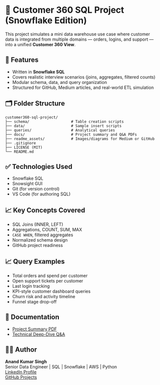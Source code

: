 # 🧠 Customer 360 SQL Project (Snowflake Edition)

This project simulates a mini data warehouse use case where customer data is integrated from multiple domains — orders, logins, and support — into a unified **Customer 360 View**.

## 📌 Features

- Written in **Snowflake SQL**
- Covers realistic interview scenarios (joins, aggregates, filtered counts)
- Modular schema, data, and query organization
- Structured for GitHub, Medium articles, and real-world ETL simulation

## 🗂️ Folder Structure
```
customer360-sql-project/
├── schema/                   # Table creation scripts
├── data/                     # Sample insert scripts
├── queries/                  # Analytical queries
├── docs/                     # Project summary and Q&A PDFs
├── readme_assets/            # Images/diagrams for Medium or GitHub
├── .gitignore
├── LICENSE (MIT)
└── README.md
```

## ✅ Technologies Used

- Snowflake SQL
- Snowsight GUI
- Git (for version control)
- VS Code (for authoring SQL)

## 📈 Key Concepts Covered

- SQL Joins (INNER, LEFT)
- Aggregations, COUNT, SUM, MAX
- `CASE WHEN`, filtered aggregates
- Normalized schema design
- GitHub project readiness

## 📈 Query Examples

- Total orders and spend per customer
- Open support tickets per customer
- Last login tracking
- KPI-style customer dashboard queries
- Churn risk and activity timeline
- Funnel stage drop-off

## 📌 Documentation

- [Project Summary PDF](docs/Snowflake_SQL_Project_Summary.pdf)
- [Technical Deep-Dive Q&A](docs/Snowflake_SQL_Project_DeepDive_QA.pdf)

## 🧑‍💻 Author

**Anand Kumar Singh**  
Senior Data Engineer | SQL | Snowflake | AWS | Python  
[LinkedIn Profile](https://www.linkedin.com/in/anand-kumar-singh-830839ab)  
[GitHub Projects](https://github.com/Anand-kumar4)
